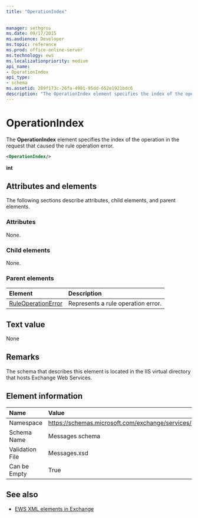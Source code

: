 ```yaml
---
title: "OperationIndex"
 
 
manager: sethgros
ms.date: 09/17/2015
ms.audience: Developer
ms.topic: reference
ms.prod: office-online-server
ms.technology: ews
ms.localizationpriority: medium
api_name:
- OperationIndex
api_type:
- schema
ms.assetid: 289f173c-26fa-4981-95dd-652e1921bdc6
description: "The OperationIndex element specifies the index of the operation in the request that caused the rule operation error."
---
```


# OperationIndex

The **OperationIndex** element specifies the index of the operation in the request that caused the rule operation error. 
  
```XML
<OperationIndex/>
```

 **int**
## Attributes and elements

The following sections describe attributes, child elements, and parent elements.
  
### Attributes

None.
  
### Child elements

None.
  
### Parent elements

|**Element**|**Description**|
|:-----|:-----|
|[RuleOperationError](ruleoperationerror.md) <br/> |Represents a rule operation error.  <br/> |
   
## Text value

None
  
## Remarks

The schema that describes this element is located in the IIS virtual directory that hosts Exchange Web Services.
  
## Element information

|**Name**|**Value**|
|:-----|:-----|
|Namespace  <br/> |https://schemas.microsoft.com/exchange/services/2006/messages  <br/> |
|Schema Name  <br/> |Messages schema  <br/> |
|Validation File  <br/> |Messages.xsd  <br/> |
|Can be Empty  <br/> |True  <br/> |
   
## See also



- [EWS XML elements in Exchange](ews-xml-elements-in-exchange.md)

